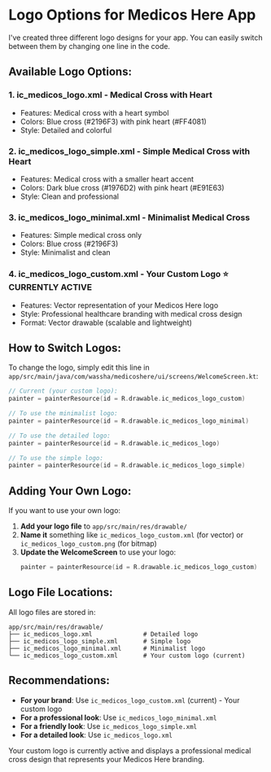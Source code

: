 # Logo Options for Medicos Here App

I've created three different logo designs for your app. You can easily switch between them by changing one line in the code.

## Available Logo Options:

### 1. **ic_medicos_logo.xml** - Medical Cross with Heart
- Features: Medical cross with a heart symbol
- Colors: Blue cross (#2196F3) with pink heart (#FF4081)
- Style: Detailed and colorful

### 2. **ic_medicos_logo_simple.xml** - Simple Medical Cross with Heart
- Features: Medical cross with a smaller heart accent
- Colors: Dark blue cross (#1976D2) with pink heart (#E91E63)
- Style: Clean and professional

### 3. **ic_medicos_logo_minimal.xml** - Minimalist Medical Cross
- Features: Simple medical cross only
- Colors: Blue cross (#2196F3)
- Style: Minimalist and clean

### 4. **ic_medicos_logo_custom.xml** - Your Custom Logo ⭐ **CURRENTLY ACTIVE**
- Features: Vector representation of your Medicos Here logo
- Style: Professional healthcare branding with medical cross design
- Format: Vector drawable (scalable and lightweight)

## How to Switch Logos:

To change the logo, simply edit this line in `app/src/main/java/com/wassha/medicoshere/ui/screens/WelcomeScreen.kt`:

```kotlin
// Current (your custom logo):
painter = painterResource(id = R.drawable.ic_medicos_logo_custom)

// To use the minimalist logo:
painter = painterResource(id = R.drawable.ic_medicos_logo_minimal)

// To use the detailed logo:
painter = painterResource(id = R.drawable.ic_medicos_logo)

// To use the simple logo:
painter = painterResource(id = R.drawable.ic_medicos_logo_simple)
```

## Adding Your Own Logo:

If you want to use your own logo:

1. **Add your logo file** to `app/src/main/res/drawable/`
2. **Name it** something like `ic_medicos_logo_custom.xml` (for vector) or `ic_medicos_logo_custom.png` (for bitmap)
3. **Update the WelcomeScreen** to use your logo:
   ```kotlin
   painter = painterResource(id = R.drawable.ic_medicos_logo_custom)
   ```

## Logo File Locations:

All logo files are stored in:
```
app/src/main/res/drawable/
├── ic_medicos_logo.xml              # Detailed logo
├── ic_medicos_logo_simple.xml       # Simple logo  
├── ic_medicos_logo_minimal.xml      # Minimalist logo
└── ic_medicos_logo_custom.xml       # Your custom logo (current)
```

## Recommendations:

- **For your brand**: Use `ic_medicos_logo_custom.xml` (current) - Your custom logo
- **For a professional look**: Use `ic_medicos_logo_minimal.xml`
- **For a friendly look**: Use `ic_medicos_logo_simple.xml`
- **For a detailed look**: Use `ic_medicos_logo.xml`

Your custom logo is currently active and displays a professional medical cross design that represents your Medicos Here branding.
